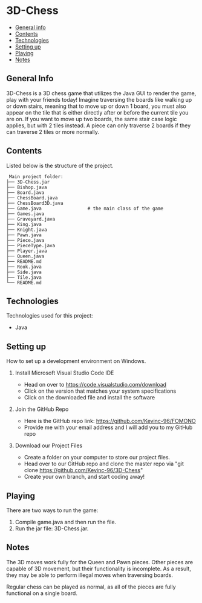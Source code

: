 <!-- Readme Start:
* This readme format was taken from a previous project
Source: https://github.com/Kevinc-96/Phresh/blob/main/README.md#general-info -->

# 3D-Chess

* [General info](#general-info)
* [Contents](#contents)
* [Technologies](#technologies)
* [Setting up](#setting-up)
* [Playing](#playing)
* [Notes](#notes)


## General Info
3D-Chess is a 3D chess game that utilizes the Java GUI to render the game, play with your friends today! Imagine traversing the boards like walking up or down stairs, meaning that to move up or down 1 board, you must also appear on the tile that is either directly after or before the current tile you are on. If you want to move up two boards, the same stair case logic applies, but with 2 tiles instead. A piece can only traverse 2 boards if they can traverse 2 tiles or more normally.

## Contents
Listed below is the structure of the project.

```
 Main project folder: 
├── 3D-Chess.jar                
├── Bishop.java              
├── Board.java              
├── ChessBoard.java
├── ChessBoard3D.java
├── Game.java                 # the main class of the game
├── Games.java
├── Graveyard.java
├── King.java
├── Knight.java
├── Pawn.java
├── Piece.java
├── PieceType.java
├── Player.java
├── Queen.java
├── README.md
├── Rook.java
├── Side.java
├── Tile.java
└── README.md

```
## Technologies
Technologies used for this project:
* Java

## Setting up
How to set up a development environment on Windows.
1. Install Microsoft Visual Studio Code IDE
    * Head on over to https://code.visualstudio.com/download
    * Click on the version that matches your system specifications
    * Click on the downloaded file and install the software

2. Join the GitHub Repo
    * Here is the GitHub repo link: https://github.com/Kevinc-96/FOMONO
    * Provide me with your email address and I will add you to my GitHub repo

4. Download our Project Files 
    * Create a folder on your computer to store our project files.
    * Head over to our GitHub repo and clone the master repo via "git clone https://github.com/Kevinc-96/3D-Chess"
    * Create your own branch, and start coding away!

## Playing
There are two ways to run the game:
1. Compile game.java and then run the file.
2. Run the jar file: 3D-Chess.jar.

## Notes
The 3D moves work fully for the Queen and Pawn pieces. Other pieces are capable of 3D movement, but their functionality is incomplete. As a result, they may be able to perform illegal moves when traversing boards. 

Regular chess can be played as normal, as all of the pieces are fully functional on a single board.

```
